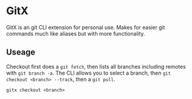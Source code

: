 # GitX

GitX is an git CLI extension for personal use.
Makes for easier git commands much like aliases but with more functionality.

## Useage
Checkout first does a `git fetch`, then lists all branches including remotes with `git branch -a`.  The CLI allows you to select a branch, then `git checkout <branch> --track`, then a `git pull`.

```gitx checkout <branch>```